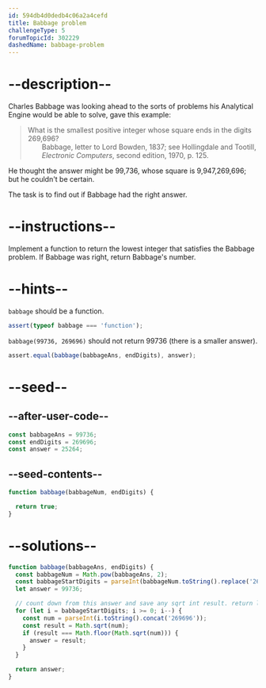 ```yaml
---
id: 594db4d0dedb4c06a2a4cefd
title: Babbage problem
challengeType: 5
forumTopicId: 302229
dashedName: babbage-problem
---
```


# --description--

Charles Babbage was looking ahead to the sorts of problems his Analytical Engine would be able to solve, gave this example:

<blockquote>
  What is the smallest positive integer whose square ends in the digits 269,696?
  <footer style='margin-left: 2em;'>Babbage, letter to Lord Bowden, 1837; see Hollingdale and Tootill, <i>Electronic Computers</i>, second edition, 1970, p. 125.</footer>
</blockquote>

He thought the answer might be 99,736, whose square is 9,947,269,696; but he couldn't be certain.

The task is to find out if Babbage had the right answer.

# --instructions--

Implement a function to return the lowest integer that satisfies the Babbage problem. If Babbage was right, return Babbage's number.

# --hints--

`babbage` should be a function.

```js
assert(typeof babbage === 'function');
```

`babbage(99736, 269696)` should not return 99736 (there is a smaller answer).

```js
assert.equal(babbage(babbageAns, endDigits), answer);
```

# --seed--

## --after-user-code--

```js
const babbageAns = 99736;
const endDigits = 269696;
const answer = 25264;
```

## --seed-contents--

```js
function babbage(babbageNum, endDigits) {

  return true;
}
```

# --solutions--

```js
function babbage(babbageAns, endDigits) {
  const babbageNum = Math.pow(babbageAns, 2);
  const babbageStartDigits = parseInt(babbageNum.toString().replace('269696', ''));
  let answer = 99736;

  // count down from this answer and save any sqrt int result. return lowest one
  for (let i = babbageStartDigits; i >= 0; i--) {
    const num = parseInt(i.toString().concat('269696'));
    const result = Math.sqrt(num);
    if (result === Math.floor(Math.sqrt(num))) {
      answer = result;
    }
  }

  return answer;
}
```
